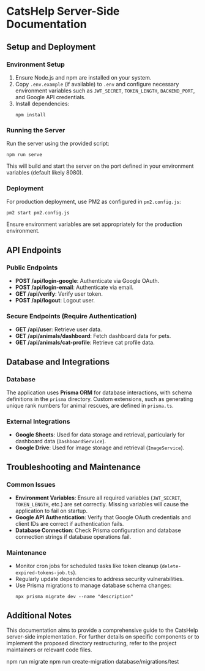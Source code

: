 # CatsHelp Server-Side Documentation

## Setup and Deployment
### Environment Setup
1. Ensure Node.js and npm are installed on your system.
2. Copy `.env.example` (if available) to `.env` and configure necessary environment variables such as `JWT_SECRET`, `TOKEN_LENGTH`, `BACKEND_PORT`, and Google API credentials.
3. Install dependencies:
   ```
   npm install
   ```

### Running the Server
Run the server using the provided script:
```
npm run serve
```
This will build and start the server on the port defined in your environment variables (default likely 8080).

### Deployment
For production deployment, use PM2 as configured in `pm2.config.js`:
```
pm2 start pm2.config.js
```
Ensure environment variables are set appropriately for the production environment.

## API Endpoints
### Public Endpoints
- **POST /api/login-google**: Authenticate via Google OAuth.
- **POST /api/login-email**: Authenticate via email.
- **GET /api/verify**: Verify user token.
- **POST /api/logout**: Logout user.

### Secure Endpoints (Require Authentication)
- **GET /api/user**: Retrieve user data.
- **GET /api/animals/dashboard**: Fetch dashboard data for pets.
- **GET /api/animals/cat-profile**: Retrieve cat profile data.

## Database and Integrations
### Database
The application uses **Prisma ORM** for database interactions, with schema definitions in the `prisma` directory. Custom extensions, such as generating unique rank numbers for animal rescues, are defined in `prisma.ts`.

### External Integrations
- **Google Sheets**: Used for data storage and retrieval, particularly for dashboard data (`DashboardService`).
- **Google Drive**: Used for image storage and retrieval (`ImageService`).

## Troubleshooting and Maintenance
### Common Issues
- **Environment Variables**: Ensure all required variables (`JWT_SECRET`, `TOKEN_LENGTH`, etc.) are set correctly. Missing variables will cause the application to fail on startup.
- **Google API Authentication**: Verify that Google OAuth credentials and client IDs are correct if authentication fails.
- **Database Connection**: Check Prisma configuration and database connection strings if database operations fail.

### Maintenance
- Monitor cron jobs for scheduled tasks like token cleanup (`delete-expired-tokens-job.ts`).
- Regularly update dependencies to address security vulnerabilities.
- Use Prisma migrations to manage database schema changes:
  ```
  npx prisma migrate dev --name "description"
  ```

## Additional Notes
This documentation aims to provide a comprehensive guide to the CatsHelp server-side implementation. For further details on specific components or to implement the proposed directory restructuring, refer to the project maintainers or relevant code files.




npm run migrate
npm run create-migration database/migrations/test